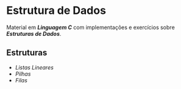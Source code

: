 # Estrutura de Dados
Material em **_Linguagem C_** com implementações e exercícios sobre **_Estruturas de Dados_**.
## Estruturas
*  _Listas Lineares_
*  _Pilhas_ 
*  _Filas_